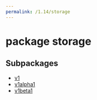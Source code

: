 ```yaml
---
permalink: /1.14/storage
---
```


# package storage



## Subpackages

* [v1](storage-v1.md)
* [v1alpha1](storage-v1alpha1.md)
* [v1beta1](storage-v1beta1.md)